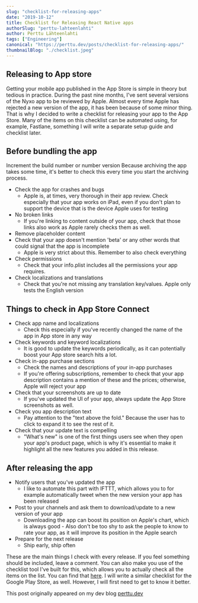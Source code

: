```yaml
---
slug: "checklist-for-releasing-apps"
date: "2019-10-12"
title: Checklist for Releasing React Native apps
authorSlug: "perttu-lahteenlahti"
author: Perttu Lähteenlahti
tags: ["Engineering"]
canonical: "https://perttu.dev/posts/checklist-for-releasing-apps/"
thumbnailBlog: "./checklist.jpeg"
---
```


## Releasing to App store

Getting your mobile app published in the App Store is simple in theory but tedious in practice. During the past nine months, I've sent several versions of the Nyxo app to be reviewed by Apple. Almost every time Apple has rejected a new version of the app, it has been because of some minor thing. That is why I decided to write a checklist for releasing your app to the App Store. Many of the items on this checklist can be automated using, for example, Fastlane, something I will write a separate setup guide and checklist later.

## Before bundling the app

Increment the build number or number version
Because archiving the app takes some time, it's better to check this every time you start the archiving process.

- Check the app for crashes and bugs
  - Apple is, at times, very thorough in their app review. Check especially that your app works on iPad, even if you don't plan to support the device that is the device Apple uses for testing
- No broken links
  - If you're linking to content outside of your app, check that those links also work as Apple rarely checks them as well.
- Remove placeholder content
- Check that your app doesn't mention 'beta' or any other words that could signal that the app is incomplete
  - Apple is very strict about this. Remember to also check everything
- Check permissions
  - Check that your info.plist includes all the permissions your app requires.
- Check localizations and translations
  - Check that you're not missing any translation key/values. Apple only tests the English version

## Things to check in App Store Connect

- Check app name and localizations
  - Check this especially if you've recently changed the name of the app in App store in any way
- Check keywords and keyword localizations
  - It is good to update the keywords periodically, as it can potentially boost your App store search hits a lot.
- Check in-app purchase sections
  - Check the names and descriptions of your in-app purchases
  - If you're offering subscriptions, remember to check that your app description contains a mention of these and the prices; otherwise, Apple will reject your app
- Check that your screenshots are up to date
  - If you've updated the UI of your app, always update the App Store screenshots as well.
- Check you app description text
  - Pay attention to the "text above the fold." Because the user has to click to expand it to see the rest of it.
- Check that your update text is compelling
  - "What's new" is one of the first things users see when they open your app's product page, which is why it's essential to make it highlight all the new features you added in this release.

## After releasing the app

- Notify users that you've updated the app
  - I like to automate this part with IFTTT, which allows you to for example automatically tweet when the new version your app has been released
- Post to your channels and ask them to download/update to a new version of your app
  - Downloading the app can boost its position on Apple's chart, which is always good - Also don't be too shy to ask the people to know to rate your app, as it will improve its position in the Apple search
- Prepare for the next release
  - Ship early, ship often

These are the main things I check with every release. If you feel something should be included, leave a comment. You can also make you use of the checklist tool I've built for this, which allows you to actually check all the items on the list. You can find that [here](https://perttu.dev/checklist). I will write a similar checklist for the Google Play Store, as well. However, I will first need to get to know it better.

This post originally appeared on my dev blog [perttu.dev](https://perttu.dev)
